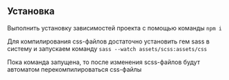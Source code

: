 ## Установка

Выполнить установку зависимостей проекта с помощью команды 
`npm i`  

Для компилирования css-файлов достаточно установить гем sass в систему и запускаем команду
`sass --watch assets/scss:assets/css`  

Пока команда запущена, то после изменения scss-файлов будут автоматом перекомпилироваться css-файлы 